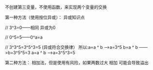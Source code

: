 不创建第三变量，不使用函数，来实现两个变量的交换

第一种方法（使用按位异或）：
异或知识点

//  3^3=0——相同 异或为0

//  0^5=5——0^a=a

//  3^3^5=3^5^3=5  (异或符合交换律）
所以:a=a ^ b ——>a=3^5
     b=a ^ b ——>b=3^5^5=3
     a=a ^ b ——>a=3^5^3=5

第二种方法：
相加法，但是使用有风险，如果两数过大 相加 可能会导致溢出
